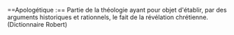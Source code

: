 ==Apologétique :== Partie de la théologie ayant pour objet d'établir, par des arguments historiques et rationnels, le fait de la révélation chrétienne. (Dictionnaire Robert)